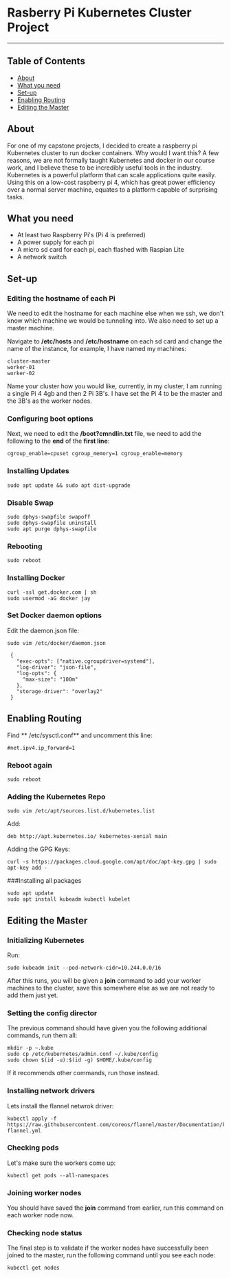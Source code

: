 # Rasberry Pi Kubernetes Cluster Project
---
## Table of Contents

- [About](#about)
- [What you need](#need)
- [Set-up](#setup)
- [Enabling Routing](#routing)
- [Editing the Master](#master)

## About <a name = "about"></a>

For one of my capstone projects, I decided to create a raspberry pi Kubernetes cluster to run docker containers. Why would I want this? A few reasons, we are not formally taught Kubernetes and docker in our course work, and I believe these to be incredibly useful tools in the industry. Kubernetes is a powerful platform that can scale applications quite easily. Using this on a low-cost raspberry pi 4, which has great power efficiency over a normal server machine, equates to a platform capable of surprising tasks. 

## What you need <a name = "need"></a>

- At least two Raspberry Pi's (Pi 4 is preferred)
- A power supply for each pi
- A micro sd card for each pi, each flashed with Raspian Lite
- A network switch

## Set-up <a name = "setup">

### Editing the hostname of each Pi

We need to edit the hostname for each machine else when we ssh, we don't know which machine we would be tunneling into. We also need to set up a master machine.

Navigate to **/etc/hosts** and **/etc/hostname** on each sd card and change the name of the instance, for example, I have named my machines:

```
cluster-master
worker-01 
worker-02
```

Name your cluster how you would like, currently, in my cluster, I am running a single Pi 4 4gb and then 2 Pi 3B's. I have set the Pi 4 to be the master and the 3B's as the worker nodes.

### Configuring boot options
Next, we need to edit the **/boot?cmndlin.txt** file, we need to add the following to the **end** of the **first line**:

```
cgroup_enable=cpuset cgroup_memory=1 cgroup_enable=memory
```

### Installing Updates
```
sudo apt update && sudo apt dist-upgrade
```

### Disable Swap

```
sudo dphys-swapfile swapoff
sudo dphys-swapfile uninstall
sudo apt purge dphys-swapfile
```

### Rebooting
 ```
 sudo reboot
 ```

### Installing Docker
```
curl -ssl get.docker.com | sh
sudo usermod -aG docker jay
```


### Set Docker daemon options
Edit the daemon.json file:

```
sudo vim /etc/docker/daemon.json
```

```
 {
   "exec-opts": ["native.cgroupdriver=systemd"],
   "log-driver": "json-file",
   "log-opts": {
     "max-size": "100m"
   },
   "storage-driver": "overlay2"
 }
```

## Enabling Routing
Find ** /etc/sysctl.conf** and uncomment this line:

```
#net.ipv4.ip_forward=1
```

### Reboot again

```
sudo reboot
```

### Adding the Kubernetes Repo
```
sudo vim /etc/apt/sources.list.d/kubernetes.list
```

Add:

```
deb http://apt.kubernetes.io/ kubernetes-xenial main
```

Adding the GPG Keys:

 ```
 curl -s https://packages.cloud.google.com/apt/doc/apt-key.gpg | sudo apt-key add - 
 ```


###Installing all packages

```
sudo apt update
sudo apt install kubeadm kubectl kubelet
```

## Editing the Master<a name = "master">


### Initializing Kubernetes
Run:

```
sudo kubeadm init --pod-network-cidr=10.244.0.0/16
```
After this runs, you will be given a **join** command to add your worker machines to the cluster, save this somewhere else as we are not ready to add them just yet. 

### Setting the config director
The previous command should have given you the following additional commands, run them all:

``` 
mkdir -p ~.kube
sudo cp /etc/kubernetes/admin.conf ~/.kube/config
sudo chown $(id -u):$(id -g) $HOME/.kube/config
```

If it recommends other commands, run those instead. 

### Installing network drivers
Lets install the flannel netwrok driver:

```
kubectl apply -f https://raw.githubusercontent.com/coreos/flannel/master/Documentation/kube-flannel.yml
```

### Checking pods
Let's make sure the workers come up:

```
kubectl get pods --all-namespaces
```

### Joining worker nodes
You should have saved the **join** command from earlier, run this command on each worker node now. 

### Checking node status
The final step is to validate if the worker nodes have successfully been joined to the master, run the following command until you see each node:

```
kubectl get nodes
```

